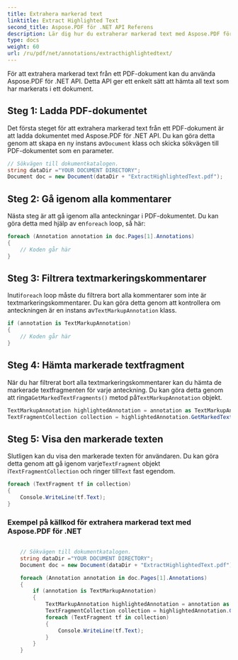 ```yaml
---
title: Extrahera markerad text
linktitle: Extract Highlighted Text
second_title: Aspose.PDF för .NET API Referens
description: Lär dig hur du extraherar markerad text med Aspose.PDF för .NET med denna steg-för-steg-guide.
type: docs
weight: 60
url: /ru/pdf/net/annotations/extracthighlightedtext/
---
```

För att extrahera markerad text från ett PDF-dokument kan du använda Aspose.PDF för .NET API. Detta API ger ett enkelt sätt att hämta all text som har markerats i ett dokument.

## Steg 1: Ladda PDF-dokumentet

 Det första steget för att extrahera markerad text från ett PDF-dokument är att ladda dokumentet med Aspose.PDF för .NET API. Du kan göra detta genom att skapa en ny instans av`Document` klass och skicka sökvägen till PDF-dokumentet som en parameter. 

```csharp
// Sökvägen till dokumentkatalogen.
string dataDir ="YOUR DOCUMENT DIRECTORY";
Document doc = new Document(dataDir + "ExtractHighlightedText.pdf");
```

## Steg 2: Gå igenom alla kommentarer

 Nästa steg är att gå igenom alla anteckningar i PDF-dokumentet. Du kan göra detta med hjälp av en`foreach` loop, så här:

```csharp
foreach (Annotation annotation in doc.Pages[1].Annotations)
{
	// Koden går här
}
```

## Steg 3: Filtrera textmarkeringskommentarer

 Inuti`foreach` loop måste du filtrera bort alla kommentarer som inte är textmarkeringskommentarer. Du kan göra detta genom att kontrollera om anteckningen är en instans av`TextMarkupAnnotation` klass.

```csharp
if (annotation is TextMarkupAnnotation)
{
	// Koden går här
}
```

## Steg 4: Hämta markerade textfragment

 När du har filtrerat bort alla textmarkeringskommentarer kan du hämta de markerade textfragmenten för varje anteckning. Du kan göra detta genom att ringa`GetMarkedTextFragments()` metod på`TextMarkupAnnotation` objekt.

```csharp
TextMarkupAnnotation highlightedAnnotation = annotation as TextMarkupAnnotation;
TextFragmentCollection collection = highlightedAnnotation.GetMarkedTextFragments();
```

## Steg 5: Visa den markerade texten

 Slutligen kan du visa den markerade texten för användaren. Du kan göra detta genom att gå igenom varje`TextFragment` objekt i`TextFragmentCollection` och ringer till`Text` fast egendom.

```csharp
foreach (TextFragment tf in collection)
{
	Console.WriteLine(tf.Text);
}
```

### Exempel på källkod för extrahera markerad text med Aspose.PDF för .NET

```csharp

	// Sökvägen till dokumentkatalogen.
	string dataDir ="YOUR DOCUMENT DIRECTORY";
	Document doc = new Document(dataDir + "ExtractHighlightedText.pdf");

	foreach (Annotation annotation in doc.Pages[1].Annotations)
	{
		if (annotation is TextMarkupAnnotation)
		{
			TextMarkupAnnotation highlightedAnnotation = annotation as TextMarkupAnnotation;
			TextFragmentCollection collection = highlightedAnnotation.GetMarkedTextFragments();
			foreach (TextFragment tf in collection)
			{
				Console.WriteLine(tf.Text);
			}
		}
	}
```

